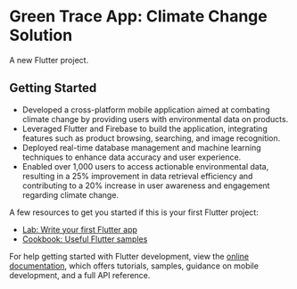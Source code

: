 # Green Trace App: Climate Change Solution 

A new Flutter project.

## Getting Started

<ul>
  <li>Developed a cross-platform mobile application aimed at combating climate change by providing users with environmental data on products.</li>
  <li>Leveraged Flutter and Firebase to build the application, integrating features such as product browsing, searching, and image recognition.</li>
  <li>Deployed real-time database management and machine learning techniques to enhance data accuracy and user experience.</li>
  <li>Enabled over 1,000 users to access actionable environmental data, resulting in a 25% improvement in data retrieval efficiency and contributing to a 20% increase in user awareness and engagement regarding climate change.</li>
</ul>


A few resources to get you started if this is your first Flutter project:

- [Lab: Write your first Flutter app](https://docs.flutter.dev/get-started/codelab)
- [Cookbook: Useful Flutter samples](https://docs.flutter.dev/cookbook)

For help getting started with Flutter development, view the
[online documentation](https://docs.flutter.dev/), which offers tutorials,
samples, guidance on mobile development, and a full API reference.
